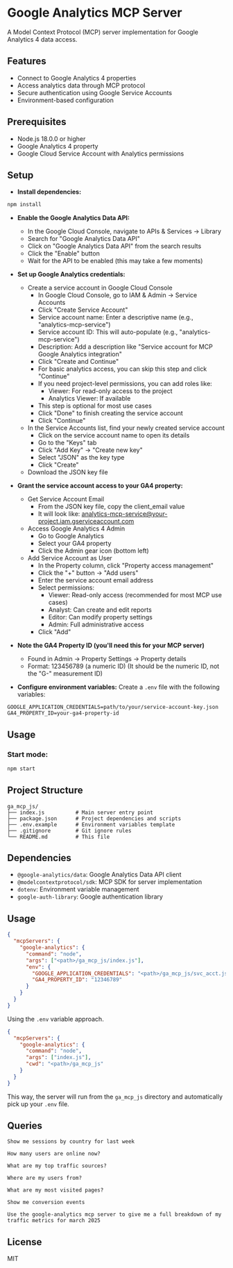 # Google Analytics MCP Server

A Model Context Protocol (MCP) server implementation for Google Analytics 4 data access.

## Features

- Connect to Google Analytics 4 properties
- Access analytics data through MCP protocol
- Secure authentication using Google Service Accounts
- Environment-based configuration

## Prerequisites

- Node.js 18.0.0 or higher
- Google Analytics 4 property
- Google Cloud Service Account with Analytics permissions

## Setup

- **Install dependencies:**
```bash
npm install
```

- **Enable the Google Analytics Data API:**
    - In the Google Cloud Console, navigate to APIs & Services → Library
    - Search for "Google Analytics Data API"
    - Click on "Google Analytics Data API" from the search results
    - Click the "Enable" button
    - Wait for the API to be enabled (this may take a few moments)

- **Set up Google Analytics credentials:**
   - Create a service account in Google Cloud Console
        - In Google Cloud Console, go to IAM & Admin → Service Accounts
        - Click "Create Service Account"   
        - Service account name: Enter a descriptive name (e.g., "analytics-mcp-service")
        - Service account ID: This will auto-populate (e.g., "analytics-mcp-service")
        - Description: Add a description like "Service account for MCP Google Analytics integration"
        - Click "Create and Continue"
        - For basic analytics access, you can skip this step and click "Continue"
        - If you need project-level permissions, you can add roles like:
            - Viewer: For read-only access to the project
            - Analytics Viewer: If available
        - This step is optional for most use cases
        - Click "Done" to finish creating the service account
        - Click "Continue"    
    - In the Service Accounts list, find your newly created service account
        - Click on the service account name to open its details
        - Go to the "Keys" tab
        - Click "Add Key" → "Create new key"
        - Select "JSON" as the key type
        - Click "Create"
   - Download the JSON key file

- **Grant the service account access to your GA4 property:**
  - Get Service Account Email
    - From the JSON key file, copy the client_email value
    - It will look like: analytics-mcp-service@your-project.iam.gserviceaccount.com
  - Access Google Analytics 4 Admin
    - Go to Google Analytics
    - Select your GA4 property
    - Click the Admin gear icon (bottom left)
  - Add Service Account as User
    - In the Property column, click "Property access management"
    - Click the "+" button → "Add users"
    - Enter the service account email address
    - Select permissions:
        - Viewer: Read-only access (recommended for most MCP use cases)
        - Analyst: Can create and edit reports
        - Editor: Can modify property settings
        - Admin: Full administrative access
    - Click "Add"

- **Note the GA4 Property ID (you'll need this for your MCP server)**
    - Found in Admin → Property Settings → Property details
    - Format: 123456789 (a numeric ID) (It should be the numeric ID, not the "G-" measurement ID)

- **Configure environment variables:**
   Create a `.env` file with the following variables:
```env
GOOGLE_APPLICATION_CREDENTIALS=path/to/your/service-account-key.json
GA4_PROPERTY_ID=your-ga4-property-id
```

## Usage

### Start mode:
```bash
npm start
```

## Project Structure

```
ga_mcp_js/
├── index.js          # Main server entry point
├── package.json      # Project dependencies and scripts
├── .env.example      # Environment variables template
├── .gitignore        # Git ignore rules
└── README.md         # This file
```

## Dependencies

- `@google-analytics/data`: Google Analytics Data API client
- `@modelcontextprotocol/sdk`: MCP SDK for server implementation
- `dotenv`: Environment variable management
- `google-auth-library`: Google authentication library

## Usage
```json
{
  "mcpServers": {
    "google-analytics": {
      "command": "node",
      "args": ["<path>/ga_mcp_js/index.js"],
      "env": {
        "GOOGLE_APPLICATION_CREDENTIALS": "<path>/ga_mcp_js/svc_acct.json",
        "GA4_PROPERTY_ID": "12346789"
      }
    }
  }
}
```

Using the `.env` variable approach.
```json
{
  "mcpServers": {
    "google-analytics": {
      "command": "node",
      "args": ["index.js"],
      "cwd": "<path>/ga_mcp_js"
    }
  }
}
```

This way, the server will run from the `ga_mcp_js` directory and automatically pick up your `.env` file.

## Queries
```
Show me sessions by country for last week

How many users are online now?

What are my top traffic sources?

Where are my users from?

What are my most visited pages?

Show me conversion events

Use the google-analytics mcp server to give me a full breakdown of my traffic metrics for march 2025
```

## License

MIT 